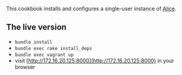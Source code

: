 This cookbook installs and configures a single-user instance of [Alice](https://github.com/leedo/alice).

## The live version

* `bundle install`
* `bundle exec rake install_deps`
* `bundle exec vagrant up`
* visit [http://172.16.20.125:8000](http://172.16.20.125:8000) in your browser